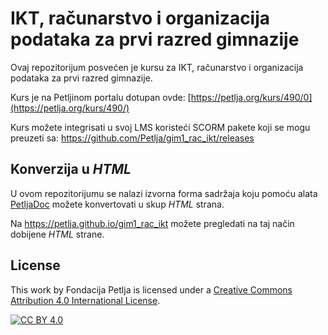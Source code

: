 # IKT, računarstvo i organizacija podataka za prvi razred gimnazije 

Ovaj repozitorijum posvećen je kursu za IKT, računarstvo i organizacija podataka za prvi razred gimnazije. 

Kurs je na Petljinom portalu dotupan ovde: [https://petlja.org/kurs/490/0](https://petlja.org/kurs/490/)

Kurs možete integrisati u svoj LMS koristeći SCORM pakete koji se mogu preuzeti sa: https://github.com/Petlja/gim1_rac_ikt/releases

## Konverzija u *HTML*

U ovom repozitorijumu se nalazi izvorna forma sadržaja koju pomoću alata [PetljaDoc](https://github.com/Petlja/PetljaDoc) možete konvertovati u skup *HTML* strana.

Na https://petlja.github.io/gim1_rac_ikt možete pregledati na taj način dobijene *HTML* strane.

## License

This work by Fondacija Petlja is licensed under a
[Creative Commons Attribution 4.0 International License][cc-by].

[![CC BY 4.0][cc-by-image]][cc-by]

[cc-by]: http://creativecommons.org/licenses/by/4.0/
[cc-by-image]: https://i.creativecommons.org/l/by/4.0/88x31.png

